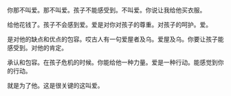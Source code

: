 你那不叫爱。那不叫爱。孩子不能感受到。不叫爱。你说让我给他买衣服。

给他花钱了。孩子不会感到爱。爱是对你对孩子的尊重。对孩子的呵护。爱。

是对他的缺点和优点的包容。哎古人有一句爱屋者及乌。爱屋及乌。你要让孩子能感受到。对他的肯定。

承认和包容。在孩子危机的时候。你能给他一种力量。爱是一种行动。能感觉到你的行动。

就是为了他。这是很关键的这叫爱。